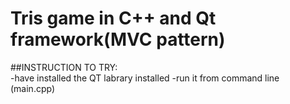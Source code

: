 # Tris game in C++ and Qt framework(MVC pattern)
##INSTRUCTION TO TRY:<br>
-have installed the QT labrary installed 
-run it from command line (main.cpp)
